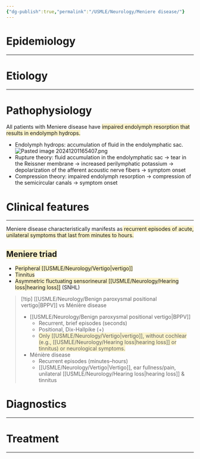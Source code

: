 ```yaml
---
{"dg-publish":true,"permalink":"/USMLE/Neurology/Meniere disease/"}
---
```


# Epidemiology


---
# Etiology


---
# Pathophysiology
All patients with Meniere disease have <span style="background:rgba(240, 200, 0, 0.2)">impaired endolymph resorption that results in endolymph hydrops.</span>
- Endolymph hydrops: accumulation of fluid in the endolymphatic sac.![Pasted image 20241201165407.png](/img/user/appendix/Pasted%20image%2020241201165407.png)
- Rupture theory: fluid accumulation in the endolymphatic sac → tear in the Reissner membrane  → increased perilymphatic potassium → depolarization of the afferent acoustic nerve fibers → symptom onset
- Compression theory: impaired endolymph resorption → compression of the semicircular canals  → symptom onset

# Clinical features
---
Meniere disease characteristically manifests as<span style="background:rgba(240, 200, 0, 0.2)"> recurrent episodes of acute, unilateral symptoms that last from minutes to hours.</span>
## <span style="background:rgba(240, 200, 0, 0.2)">Meniere triad</span>
- <span style="background:rgba(240, 200, 0, 0.2)">Peripheral [[USMLE/Neurology/Vertigo\|vertigo]]</span>
- <span style="background:rgba(240, 200, 0, 0.2)">Tinnitus</span>
- <span style="background:rgba(240, 200, 0, 0.2)">Asymmetric fluctuating sensorineural [[USMLE/Neurology/Hearing loss\|hearing loss]]</span> (SNHL)

>[!tip] [[USMLE/Neurology/Benign paroxysmal positional vertigo\|BPPV]] vs Ménière disease
>- [[USMLE/Neurology/Benign paroxysmal positional vertigo\|BPPV]]
>	- Recurrent, brief episodes (seconds)
>	- Positional, Dix-Hallpike (+)
>	- <span style="background:rgba(240, 200, 0, 0.2)">Only [[USMLE/Neurology/Vertigo\|vertigo]], without cochlear (e.g., [[USMLE/Neurology/Hearing loss\|hearing loss]] or tinnitus) or neurological symptoms.</span>
>- Ménière disease
>	- Recurrent episodes (minutes–hours)
>	- [[USMLE/Neurology/Vertigo\|Vertigo]], ear fullness/pain, unilateral [[USMLE/Neurology/Hearing loss\|hearing loss]] & tinnitus

# Diagnostics


---
# Treatment


---
